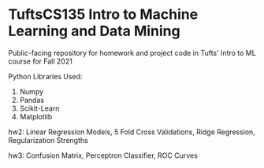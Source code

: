 # TuftsCS135 Intro to Machine Learning and Data Mining
Public-facing repository for homework and project code in Tufts' Intro to ML course for Fall 2021

Python Libraries Used:
1. Numpy
2. Pandas
3. Scikit-Learn
4. Matplotlib

hw2: Linear Regression Models, 5 Fold Cross Validations, Ridge Regression, Regularization Strengths

hw3: Confusion Matrix, Perceptron Classifier, ROC Curves
